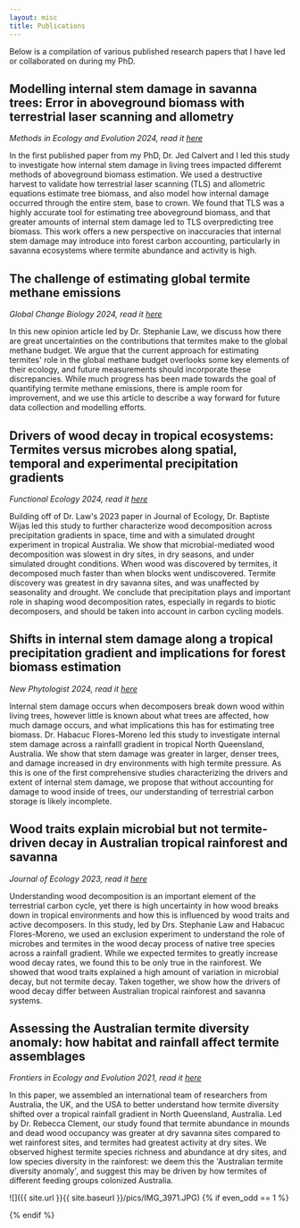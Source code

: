 ```yaml
---
layout: misc
title: Publications
---
```

Below is a compilation of various published research papers that I have led or collaborated on during my PhD. 

## Modelling internal stem damage in savanna trees: Error in aboveground biomass with terrestrial laser scanning and allometry
*Methods in Ecology and Evolution 2024, read it [here](https://doi.org/10.1111/2041-210X.14375)*

In the first published paper from my PhD, Dr. Jed Calvert and I led this study to investigate how internal stem damage in living trees impacted differemt methods of aboveground biomass estimation. We used a destructive harvest to validate how terrestrial laser scanning (TLS) and allometric equations estimate tree biomass, and also model how internal damage occurred through the entire stem, base to crown. We found that TLS was a highly accurate tool for estimating tree aboveground biomass, and that greater amounts of internal stem damage led to TLS overpredicting tree biomass. This work offers a new perspective on inaccuracies that internal stem damage may introduce into forest carbon accounting, particularly in savanna ecosystems where termite abundance and activity is high. 

## The challenge of estimating global termite methane emissions
*Global Change Biology 2024, read it [here](https://doi.org/10.1111/gcb.17390)*

In this new opinion article led by Dr. Stephanie Law, we discuss how there are great uncertainties on the contributions that termites make to the global methane budget. We argue that the current approach for estimating termites' role in the global methane budget overlooks some key elements of their ecology, and future measurements should incorporate these discrepancies. While much progress has been made towards the goal of quantifying termite methane emissions, there is ample room for improvement, and we use this article to describe a way forward for future data collection and modelling efforts.

## Drivers of wood decay in tropical ecosystems: Termites versus microbes along spatial, temporal and experimental precipitation gradients
*Functional Ecology 2024, read it [here](https://doi.org/10.1111/1365-2435.14494)*

Building off of Dr. Law's 2023 paper in Journal of Ecology, Dr. Baptiste Wijas led this study to further characterize wood decomposition across precipitation gradients in space, time and with a simulated drought experiment in tropical Australia. We show that microbial-mediated wood decomposition was slowest in dry sites, in dry seasons, and under simulated drought conditions. When wood was discovered by termites, it decomposed much faster than when blocks went undiscovered. Termite discovery was greatest in dry savanna sites, and was unaffected by seasonality and drought. We conclude that precipitation plays and important role in shaping wood decomposition rates, especially in regards to biotic decomposers, and should be taken into account in carbon cycling models.

## Shifts in internal stem damage along a tropical precipitation gradient and implications for forest biomass estimation
*New Phytologist 2024, read it [here](https://doi.org/10.1111/nph.19417)*

Internal stem damage occurs when decomposers break down wood within living trees, however little is known about what trees are affected, how much damage occurs, and what implications this has for estimating tree biomass. Dr. Habacuc Flores-Moreno led this study to investigate internal stem damage across a rainfalll gradient in tropical North Queensland, Australia. We show that stem damage was greater in larger, denser trees, and damage increased in dry environments with high termite pressure. As this is one of the first comprehensive studies characterizing the drivers and extent of internal stem damage, we propose that without accounting for damage to wood inside of trees, our understanding of terrestrial carbon storage is likely incomplete. 

## Wood traits explain microbial but not termite‐driven decay in Australian tropical rainforest and savanna
*Journal of Ecology 2023, read it [here](https://doi.org/10.1111/1365-2745.14090)*

Understanding wood decomposition is an important element of the terrestrial carbon cycle, yet there is high uncertainty in how wood breaks down in tropical environments and how this is influenced by wood traits and active decomposers. In this study, led by Drs. Stephanie Law and Habacuc Flores-Moreno, we used an exclusion experiment to understand the role of microbes and termites in the wood decay process of native tree species across a rainfall gradient. While we expected termites to greatly increase wood decay rates, we found this to be only true in the rainforest. We showed that wood traits explained a high amount of variation in microbial decay, but not termite decay. Taken together, we show how the drivers of wood decay differ between Australian tropical rainforest and savanna systems.

## Assessing the Australian termite diversity anomaly: how habitat and rainfall affect termite assemblages
*Frontiers in Ecology and Evolution 2021, read it [here](https://doi.org/10.3389/fevo.2021.657444)*

In this paper, we assembled an international team of researchers from Australia, the UK, and the USA to better understand how termite diversity shifted over a tropical rainfall gradient in North Queensland, Australia. Led by Dr. Rebecca Clement, our study found that termite abundance in mounds and dead wood occupancy was greater at dry savanna sites compared to wet rainforest sites, and termites had greatest activity at dry sites. We observed highest termite species richness and abundance at dry sites, and low species diversity in the rainforest: we deem this the 'Australian termite diversity anomaly', and suggest this may be driven by how termites of different feeding groups colonized Australia. 

![]({{ site.url }}{{ site.baseurl }}/pics/IMG_3971.JPG)
{% if even_odd == 1 %}
</div>
{% endif %}
